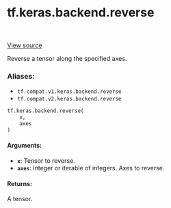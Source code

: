 <div itemscope itemtype="http://developers.google.com/ReferenceObject">
<meta itemprop="name" content="tf.keras.backend.reverse" />
<meta itemprop="path" content="Stable" />
</div>

# tf.keras.backend.reverse

<!-- Insert buttons -->

<table class="tfo-notebook-buttons tfo-api" align="left">
</table>

<a target="_blank" href="/code/stable/tensorflow/python/keras/backend.py">View source</a>



<!-- Start diff -->
Reverse a tensor along the specified axes.

### Aliases:

* `tf.compat.v1.keras.backend.reverse`
* `tf.compat.v2.keras.backend.reverse`


``` python
tf.keras.backend.reverse(
    x,
    axes
)
```



<!-- Placeholder for "Used in" -->


#### Arguments:


* <b>`x`</b>: Tensor to reverse.
* <b>`axes`</b>: Integer or iterable of integers.
    Axes to reverse.


#### Returns:

A tensor.
